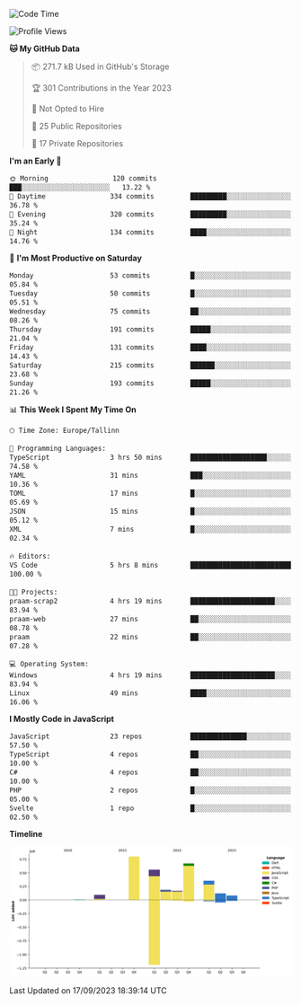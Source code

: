<!--START_SECTION:waka-->
![Code Time](http://img.shields.io/badge/Code%20Time-390%20hrs%2025%20mins-blue)

![Profile Views](http://img.shields.io/badge/Profile%20Views-0-blue)

**🐱 My GitHub Data** 

> 📦 271.7 kB Used in GitHub's Storage 
 > 
> 🏆 301 Contributions in the Year 2023
 > 
> 🚫 Not Opted to Hire
 > 
> 📜 25 Public Repositories 
 > 
> 🔑 17 Private Repositories 
 > 
**I'm an Early 🐤** 

```text
🌞 Morning                120 commits         ███░░░░░░░░░░░░░░░░░░░░░░   13.22 % 
🌆 Daytime                334 commits         █████████░░░░░░░░░░░░░░░░   36.78 % 
🌃 Evening                320 commits         █████████░░░░░░░░░░░░░░░░   35.24 % 
🌙 Night                  134 commits         ████░░░░░░░░░░░░░░░░░░░░░   14.76 % 
```
📅 **I'm Most Productive on Saturday** 

```text
Monday                   53 commits          █░░░░░░░░░░░░░░░░░░░░░░░░   05.84 % 
Tuesday                  50 commits          █░░░░░░░░░░░░░░░░░░░░░░░░   05.51 % 
Wednesday                75 commits          ██░░░░░░░░░░░░░░░░░░░░░░░   08.26 % 
Thursday                 191 commits         █████░░░░░░░░░░░░░░░░░░░░   21.04 % 
Friday                   131 commits         ████░░░░░░░░░░░░░░░░░░░░░   14.43 % 
Saturday                 215 commits         ██████░░░░░░░░░░░░░░░░░░░   23.68 % 
Sunday                   193 commits         █████░░░░░░░░░░░░░░░░░░░░   21.26 % 
```


📊 **This Week I Spent My Time On** 

```text
🕑︎ Time Zone: Europe/Tallinn

💬 Programming Languages: 
TypeScript               3 hrs 50 mins       ███████████████████░░░░░░   74.58 % 
YAML                     31 mins             ███░░░░░░░░░░░░░░░░░░░░░░   10.36 % 
TOML                     17 mins             █░░░░░░░░░░░░░░░░░░░░░░░░   05.69 % 
JSON                     15 mins             █░░░░░░░░░░░░░░░░░░░░░░░░   05.12 % 
XML                      7 mins              █░░░░░░░░░░░░░░░░░░░░░░░░   02.34 % 

🔥 Editors: 
VS Code                  5 hrs 8 mins        █████████████████████████   100.00 % 

🐱‍💻 Projects: 
praam-scrap2             4 hrs 19 mins       █████████████████████░░░░   83.94 % 
praam-web                27 mins             ██░░░░░░░░░░░░░░░░░░░░░░░   08.78 % 
praam                    22 mins             ██░░░░░░░░░░░░░░░░░░░░░░░   07.28 % 

💻 Operating System: 
Windows                  4 hrs 19 mins       █████████████████████░░░░   83.94 % 
Linux                    49 mins             ████░░░░░░░░░░░░░░░░░░░░░   16.06 % 
```

**I Mostly Code in JavaScript** 

```text
JavaScript               23 repos            ██████████████░░░░░░░░░░░   57.50 % 
TypeScript               4 repos             ██░░░░░░░░░░░░░░░░░░░░░░░   10.00 % 
C#                       4 repos             ██░░░░░░░░░░░░░░░░░░░░░░░   10.00 % 
PHP                      2 repos             █░░░░░░░░░░░░░░░░░░░░░░░░   05.00 % 
Svelte                   1 repo              █░░░░░░░░░░░░░░░░░░░░░░░░   02.50 % 
```



**Timeline**

![Lines of Code chart](https://raw.githubusercontent.com/Piilu/Piilu/main/assets/bar_graph.png)


 Last Updated on 17/09/2023 18:39:14 UTC
<!--END_SECTION:waka-->